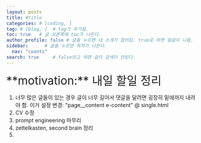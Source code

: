 ```yaml
---
layout: posts
title: #title
categories: # [coding, ]
tag: # [blog, ]  # tag가 추가됨.
toc: true   # 글 오른쪽에 toc가 나온다.
author_profile: false # 글을 누르면 내 소개가 없어짐. true로 하면 얼굴이 나옴.
sidebar:      # 글을 누르면 목차가 나온다.
  nav: "counts" 
search: true     # false라고 하면 글이 검색이 안된다.
---
```


<div class="notice--info" markdown="1" style='font-size: 30px'>
**motivation:** 내일 할일 정리  
</div>

1. 너무 많은 글들이 있는 경우 글이 너무 길어서 댓글을 달려면 굉장히 밑에까지 내려야 함. 이거 설정 변경: "page__content e-content" @ single.html
2. CV 수정
3. prompt engineering 마무리
4. zettelkasten, second brain 정리
5. 

